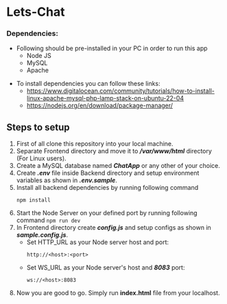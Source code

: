 # Lets-Chat

### Dependencies: 
* Following should be pre-installed in your PC in order to run this app
    * Node JS
    * MySQL
    * Apache

- To install dependencies you can follow these links:
    - https://www.digitalocean.com/community/tutorials/how-to-install-linux-apache-mysql-php-lamp-stack-on-ubuntu-22-04
    - https://nodejs.org/en/download/package-manager/

## Steps to setup

1. First of all clone this repository into your local machine.
2. Separate Frontend directory and move it to ***/var/www/html*** directory (For Linux users).
3. Create a MySQL database named ***ChatApp*** or any other of your choice.
4. Create ***.env*** file inside Backend directory and setup environment variables as shown in ***.env.sample***.
5. Install all backend dependencies by running following command
    ```
    npm install
    ```
6. Start the Node Server on your defined port by running following command 
        ```
        npm run dev
        ```
7. In Frontend directory create ***config.js*** and setup configs as shown in ***sample.config.js***.
    * Set HTTP_URL as your Node server host and port:
        ```
        http://<host>:<port>
        ```
    * Set WS_URL as your Node server's host and ***8083*** port:
        ```
        ws://<host>:8083
        ```
8. Now you are good to go. Simply run **index.html** file from your localhost.